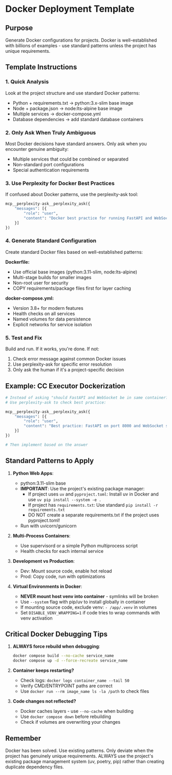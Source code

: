 # Docker Deployment Template

## Purpose
Generate Docker configurations for projects. Docker is well-established with billions of examples - use standard patterns unless the project has unique requirements.

## Template Instructions

### 1. Quick Analysis
Look at the project structure and use standard Docker patterns:
- Python + requirements.txt → python:3.x-slim base image
- Node + package.json → node:lts-alpine base image
- Multiple services → docker-compose.yml
- Database dependencies → add standard database containers

### 2. Only Ask When Truly Ambiguous

Most Docker decisions have standard answers. Only ask when you encounter genuine ambiguity:
- Multiple services that could be combined or separated
- Non-standard port configurations
- Special authentication requirements

### 3. Use Perplexity for Docker Best Practices

If confused about Docker patterns, use the perplexity-ask tool:
```python
mcp__perplexity-ask__perplexity_ask({
    "messages": [{
        "role": "user",
        "content": "Docker best practice for running FastAPI and WebSocket server - same container or separate?"
    }]
})
```

### 4. Generate Standard Configuration

Create standard Docker files based on well-established patterns:

**Dockerfile:**
- Use official base images (python:3.11-slim, node:lts-alpine)
- Multi-stage builds for smaller images
- Non-root user for security
- COPY requirements/package files first for layer caching

**docker-compose.yml:**
- Version 3.8+ for modern features
- Health checks on all services
- Named volumes for data persistence
- Explicit networks for service isolation

### 5. Test and Fix

Build and run. If it works, you're done. If not:
1. Check error message against common Docker issues
2. Use perplexity-ask for specific error resolution
3. Only ask the human if it's a project-specific decision

## Example: CC Executor Dockerization

```python
# Instead of asking "should FastAPI and WebSocket be in same container?"
# Use perplexity-ask to check best practice:

mcp__perplexity-ask__perplexity_ask({
    "messages": [{
        "role": "user", 
        "content": "Best practice: FastAPI on port 8000 and WebSocket server on port 8003 - same container or separate? Project is a code execution service."
    }]
})

# Then implement based on the answer
```

## Standard Patterns to Apply

1. **Python Web Apps**: 
   - python:3.11-slim base
   - **IMPORTANT**: Use the project's existing package manager:
     - If project uses `uv` and `pyproject.toml`: Install uv in Docker and use `uv pip install --system -e .`
     - If project has `requirements.txt`: Use standard `pip install -r requirements.txt`
     - DO NOT create a separate requirements.txt if the project uses pyproject.toml!
   - Run with uvicorn/gunicorn

2. **Multi-Process Containers**:
   - Use supervisord or a simple Python multiprocess script
   - Health checks for each internal service

3. **Development vs Production**:
   - Dev: Mount source code, enable hot reload
   - Prod: Copy code, run with optimizations

4. **Virtual Environments in Docker**:
   - **NEVER mount host venv into container** - symlinks will be broken
   - Use `--system` flag with pip/uv to install globally in container
   - If mounting source code, exclude venv: `- /app/.venv` in volumes
   - Set `DISABLE_VENV_WRAPPING=1` if code tries to wrap commands with venv activation

## Critical Docker Debugging Tips

1. **ALWAYS force rebuild when debugging**:
   ```bash
   docker compose build --no-cache service_name
   docker compose up -d --force-recreate service_name
   ```

2. **Container keeps restarting?**
   - Check logs: `docker logs container_name --tail 50`
   - Verify CMD/ENTRYPOINT paths are correct
   - Use `docker run --rm image_name ls -la /path` to check files

3. **Code changes not reflected?**
   - Docker caches layers - use `--no-cache` when building
   - Use `docker compose down` before rebuilding
   - Check if volumes are overwriting your changes

## Remember

Docker has been solved. Use existing patterns. Only deviate when the project has genuinely unique requirements. ALWAYS use the project's existing package management system (uv, poetry, pip) rather than creating duplicate dependency files.